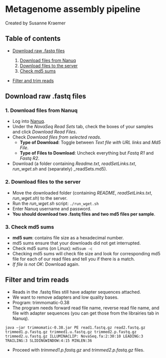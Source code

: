 # Metagenome assembly pipeline

Created by Susanne Kraemer

## Table of contents

* [Download raw .fastq files](#download-raw-fastq-files)
  1. [Download files from Nanuq](#1-download-files-from-nanuq)
  2. [Download files to the server](#2-download-files-to-the-server)
  3. [Check md5 sums](#3-check-md5-sums)

* [Filter and trim reads](#filter-and-trim-reads)

## Download raw .fastq files

### 1. Download files from Nanuq
- Log into [Nanuq](https://genomequebec.mcgill.ca/nanuqAdministration/ "Nanuq").
- Under the _NovaSeq Read Sets_ tab, check the boxes of your samples and click _Download Read Files_.
- Check _Download files from selected reads_.
  - __Type of Download__: Toggle between _Text file with URL links_ and _Md5 File_.
  - __Type of Files to Download__: Uncheck everything but _Fastq R1_ and _Fastq R2_.
- Download (a folder containing _Readme.txt_, _readSetLinks.txt_, _run_wget.sh_ and (separately) _readSets.md5).

### 2. Download files to the server
- Move the downloaded folder (containing _README_, _readSetLinks.txt_, _run_wget.sh_) to the server.
- Run the _run_wget.sh_ script: ```./run_wget.sh```
- Enter Nanuq username and password.
- __You should download two .fastq files and two md5 files per sample__.

### 3. Check md5 sums
- __md5 sum__: contains file size as a hexadecimal number.
- md5 sums ensure that your downloads did not get interrupted.
- Check md5 sums (on Linux): ```md5sum -c```
- Checking md5 sums will check file size and look for corresponding md5 file for each of our read files and tell you if there is a match.
- _If file is not OK_: Download again.

## Filter and trim reads

- Reads in the .fastq files still have adapter sequences attached.
- We want to remove adapters and low quality bases.
- Program: trimmomatic-0.38
- The program needs forward read file name, reverse read file name, and file with adapter sequences (you can get those from the librairies tab in Nanuq).
```shell
java –jar trimmomatic-0.38.jar PE read1.fastq.gz read2.fastq.gz
trimmed1.p.fastq.gz trimmed1.u.fastq.gz trimmed2.p.fastq.gz
trimmed2.u.fastq.gz ILLUMINACLIP: NovaSeq.fa:2:30:10 LEADING:3
TRAILING:3 SLIDINGWINDOW:4:15 MINLEN:36
```
- Proceed with _trimmed1.p.fastq.gz_ and _trimmed2.p.fastq.gz_ files.
